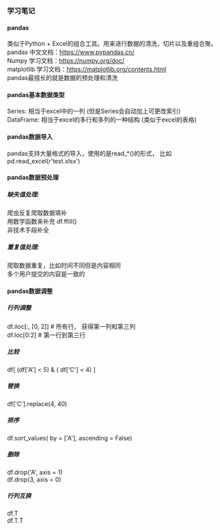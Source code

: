 ### 学习笔记

#### pandas
类似于Python + Excel的组合工具。用来进行数据的清洗，切片以及重组合聚。  
pandas 中文文档：https://www.pypandas.cn/   
Numpy 学习文档：https://numpy.org/doc/  
matplotlib 学习文档：https://matplotlib.org/contents.html  
pandas最擅长的就是数据的预处理和清洗  

#### pandas基本数据类型  
Series: 相当于excel中的一列 (但是Series会自动加上可更改索引)  
DataFrame: 相当于excel的多行和多列的一种结构 (类似于excel的表格)  

#### pandas数据导入  
pandas支持大量格式的导入，使用的是read_*()的形式， 比如pd.read_excel(r'test.xlsx')  

#### pandas数据预处理  

##### 缺失值处理:  
爬虫反复爬取数据填补  
用数学函数来补充 df.ffill()  
非技术手段补全  

##### 重复值处理:  
爬取数据重复，比如时间不同但是内容相同  
多个用户提交的内容是一致的  

#### pandas数据调整  
##### 行列调整
df.iloc[:, [0, 2]] # 所有行， 获得第一列和第三列  
df.loc[0:2] # 第一行到第三行   
##### 比较  
df[ (df['A'] < 5) & ( df['C'] < 4) ]  
##### 替换  
df['C'].replace(4, 40)  
##### 排序  
df.sort_values( by = ['A'], ascending = False)  
##### 删除  
df.drop('A', axis = 1)  
df.drop(3, axis = 0)  
##### 行列互换  
df.T  
df.T.T  
